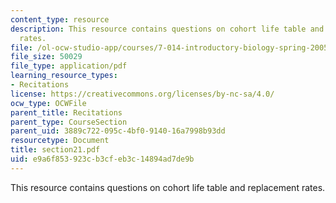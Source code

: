 ```yaml
---
content_type: resource
description: This resource contains questions on cohort life table and replacement
  rates.
file: /ol-ocw-studio-app/courses/7-014-introductory-biology-spring-2005/e9a6f853923cb3cfeb3c14894ad7de9b_section21.pdf
file_size: 50029
file_type: application/pdf
learning_resource_types:
- Recitations
license: https://creativecommons.org/licenses/by-nc-sa/4.0/
ocw_type: OCWFile
parent_title: Recitations
parent_type: CourseSection
parent_uid: 3889c722-095c-4bf0-9140-16a7998b93dd
resourcetype: Document
title: section21.pdf
uid: e9a6f853-923c-b3cf-eb3c-14894ad7de9b
---
```

This resource contains questions on cohort life table and replacement rates.
